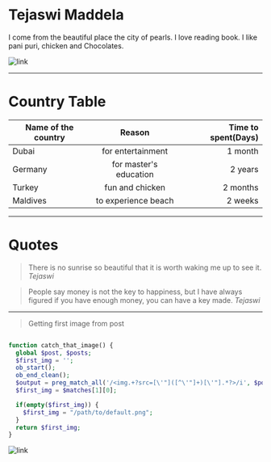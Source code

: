 # Tejaswi Maddela
I come from the beautiful place the city of pearls. I love reading book. I like pani puri, chicken and Chocolates.

![link](https://static.wikia.nocookie.net/c7b51f6b-2d32-4674-89d1-342bc5956a2e)

******

# Country Table

| Name of the country | Reason | Time to spent(Days)
|---------------------------------|:-----------------------------------:|---------------------:|
| Dubai                           | for entertainment                   | 1 month              |
| Germany                         | for master's education              | 2 years              |
| Turkey                          | fun and chicken                     | 2 months             |
| Maldives                        | to experience beach                 | 2 weeks              |

******

# Quotes

> There is no sunrise so beautiful that it is worth waking me up to see it. _Tejaswi_

> People say money is not the key to happiness, but I have always figured if you have enough money, you can have a key made. _Tejaswi_

*******

> Getting first image from post

```php

function catch_that_image() {
  global $post, $posts;
  $first_img = '';
  ob_start();
  ob_end_clean();
  $output = preg_match_all('/<img.+?src=[\'"]([^\'"]+)[\'"].*?>/i', $post->post_content, $matches);
  $first_img = $matches[1][0];

  if(empty($first_img)) {
    $first_img = "/path/to/default.png";
  }
  return $first_img;
}
```

![link]( https://css-tricks.com/snippets/wordpress/get-the-first-image-from-a-post/ )



